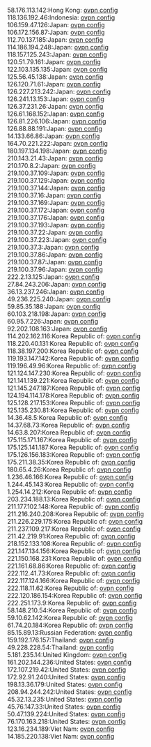 58.176.113.142:Hong Kong: [ovpn config](vpn/58_176_113_142.ovpn)  
118.136.192.46:Indonesia: [ovpn config](vpn/118_136_192_46.ovpn)  
106.159.47.126:Japan: [ovpn config](vpn/106_159_47_126.ovpn)  
106.172.156.87:Japan: [ovpn config](vpn/106_172_156_87.ovpn)  
112.70.137.185:Japan: [ovpn config](vpn/112_70_137_185.ovpn)  
114.186.194.248:Japan: [ovpn config](vpn/114_186_194_248.ovpn)  
118.157.125.243:Japan: [ovpn config](vpn/118_157_125_243.ovpn)  
120.51.79.161:Japan: [ovpn config](vpn/120_51_79_161.ovpn)  
122.103.135.135:Japan: [ovpn config](vpn/122_103_135_135.ovpn)  
125.56.45.138:Japan: [ovpn config](vpn/125_56_45_138.ovpn)  
126.120.71.61:Japan: [ovpn config](vpn/126_120_71_61.ovpn)  
126.227.213.242:Japan: [ovpn config](vpn/126_227_213_242.ovpn)  
126.241.13.153:Japan: [ovpn config](vpn/126_241_13_153.ovpn)  
126.37.231.26:Japan: [ovpn config](vpn/126_37_231_26.ovpn)  
126.61.168.152:Japan: [ovpn config](vpn/126_61_168_152.ovpn)  
126.81.226.106:Japan: [ovpn config](vpn/126_81_226_106.ovpn)  
126.88.88.191:Japan: [ovpn config](vpn/126_88_88_191.ovpn)  
14.133.66.86:Japan: [ovpn config](vpn/14_133_66_86.ovpn)  
164.70.221.222:Japan: [ovpn config](vpn/164_70_221_222.ovpn)  
180.197.134.198:Japan: [ovpn config](vpn/180_197_134_198.ovpn)  
210.143.21.43:Japan: [ovpn config](vpn/210_143_21_43.ovpn)  
210.170.8.2:Japan: [ovpn config](vpn/210_170_8_2.ovpn)  
219.100.37.109:Japan: [ovpn config](vpn/219_100_37_109.ovpn)  
219.100.37.129:Japan: [ovpn config](vpn/219_100_37_129.ovpn)  
219.100.37.144:Japan: [ovpn config](vpn/219_100_37_144.ovpn)  
219.100.37.16:Japan: [ovpn config](vpn/219_100_37_16.ovpn)  
219.100.37.169:Japan: [ovpn config](vpn/219_100_37_169.ovpn)  
219.100.37.172:Japan: [ovpn config](vpn/219_100_37_172.ovpn)  
219.100.37.176:Japan: [ovpn config](vpn/219_100_37_176.ovpn)  
219.100.37.193:Japan: [ovpn config](vpn/219_100_37_193.ovpn)  
219.100.37.22:Japan: [ovpn config](vpn/219_100_37_22.ovpn)  
219.100.37.223:Japan: [ovpn config](vpn/219_100_37_223.ovpn)  
219.100.37.3:Japan: [ovpn config](vpn/219_100_37_3.ovpn)  
219.100.37.86:Japan: [ovpn config](vpn/219_100_37_86.ovpn)  
219.100.37.87:Japan: [ovpn config](vpn/219_100_37_87.ovpn)  
219.100.37.96:Japan: [ovpn config](vpn/219_100_37_96.ovpn)  
222.2.13.125:Japan: [ovpn config](vpn/222_2_13_125.ovpn)  
27.84.243.206:Japan: [ovpn config](vpn/27_84_243_206.ovpn)  
36.13.237.246:Japan: [ovpn config](vpn/36_13_237_246.ovpn)  
49.236.225.240:Japan: [ovpn config](vpn/49_236_225_240.ovpn)  
59.85.35.188:Japan: [ovpn config](vpn/59_85_35_188.ovpn)  
60.103.218.198:Japan: [ovpn config](vpn/60_103_218_198.ovpn)  
60.95.7.226:Japan: [ovpn config](vpn/60_95_7_226.ovpn)  
92.202.108.163:Japan: [ovpn config](vpn/92_202_108_163.ovpn)  
114.202.162.116:Korea Republic of: [ovpn config](vpn/114_202_162_116.ovpn)  
118.220.40.131:Korea Republic of: [ovpn config](vpn/118_220_40_131.ovpn)  
118.38.197.200:Korea Republic of: [ovpn config](vpn/118_38_197_200.ovpn)  
119.193.147.142:Korea Republic of: [ovpn config](vpn/119_193_147_142.ovpn)  
119.196.49.96:Korea Republic of: [ovpn config](vpn/119_196_49_96.ovpn)  
121.124.147.230:Korea Republic of: [ovpn config](vpn/121_124_147_230.ovpn)  
121.141.139.221:Korea Republic of: [ovpn config](vpn/121_141_139_221.ovpn)  
121.145.247.187:Korea Republic of: [ovpn config](vpn/121_145_247_187.ovpn)  
124.194.114.178:Korea Republic of: [ovpn config](vpn/124_194_114_178.ovpn)  
125.128.217.153:Korea Republic of: [ovpn config](vpn/125_128_217_153.ovpn)  
125.135.230.81:Korea Republic of: [ovpn config](vpn/125_135_230_81.ovpn)  
14.36.48.5:Korea Republic of: [ovpn config](vpn/14_36_48_5.ovpn)  
14.37.68.73:Korea Republic of: [ovpn config](vpn/14_37_68_73.ovpn)  
14.63.8.207:Korea Republic of: [ovpn config](vpn/14_63_8_207.ovpn)  
175.115.171.167:Korea Republic of: [ovpn config](vpn/175_115_171_167.ovpn)  
175.125.141.187:Korea Republic of: [ovpn config](vpn/175_125_141_187.ovpn)  
175.126.156.183:Korea Republic of: [ovpn config](vpn/175_126_156_183.ovpn)  
175.211.38.35:Korea Republic of: [ovpn config](vpn/175_211_38_35.ovpn)  
180.65.4.26:Korea Republic of: [ovpn config](vpn/180_65_4_26.ovpn)  
1.236.46.166:Korea Republic of: [ovpn config](vpn/1_236_46_166.ovpn)  
1.244.45.143:Korea Republic of: [ovpn config](vpn/1_244_45_143.ovpn)  
1.254.14.212:Korea Republic of: [ovpn config](vpn/1_254_14_212.ovpn)  
203.234.188.13:Korea Republic of: [ovpn config](vpn/203_234_188_13.ovpn)  
211.177.102.148:Korea Republic of: [ovpn config](vpn/211_177_102_148.ovpn)  
211.216.240.208:Korea Republic of: [ovpn config](vpn/211_216_240_208.ovpn)  
211.226.229.175:Korea Republic of: [ovpn config](vpn/211_226_229_175.ovpn)  
211.237.109.217:Korea Republic of: [ovpn config](vpn/211_237_109_217.ovpn)  
211.42.219.91:Korea Republic of: [ovpn config](vpn/211_42_219_91.ovpn)  
218.152.133.108:Korea Republic of: [ovpn config](vpn/218_152_133_108.ovpn)  
221.147.134.156:Korea Republic of: [ovpn config](vpn/221_147_134_156.ovpn)  
221.150.168.231:Korea Republic of: [ovpn config](vpn/221_150_168_231.ovpn)  
221.161.68.86:Korea Republic of: [ovpn config](vpn/221_161_68_86.ovpn)  
222.112.41.73:Korea Republic of: [ovpn config](vpn/222_112_41_73.ovpn)  
222.117.124.166:Korea Republic of: [ovpn config](vpn/222_117_124_166.ovpn)  
222.118.11.62:Korea Republic of: [ovpn config](vpn/222_118_11_62.ovpn)  
222.120.186.154:Korea Republic of: [ovpn config](vpn/222_120_186_154.ovpn)  
222.251.173.9:Korea Republic of: [ovpn config](vpn/222_251_173_9.ovpn)  
58.148.210.54:Korea Republic of: [ovpn config](vpn/58_148_210_54.ovpn)  
59.10.62.142:Korea Republic of: [ovpn config](vpn/59_10_62_142.ovpn)  
61.74.20.184:Korea Republic of: [ovpn config](vpn/61_74_20_184.ovpn)  
85.15.89.13:Russian Federation: [ovpn config](vpn/85_15_89_13.ovpn)  
159.192.176.157:Thailand: [ovpn config](vpn/159_192_176_157.ovpn)  
49.228.228.54:Thailand: [ovpn config](vpn/49_228_228_54.ovpn)  
5.181.235.14:United Kingdom: [ovpn config](vpn/5_181_235_14.ovpn)  
161.202.144.236:United States: [ovpn config](vpn/161_202_144_236.ovpn)  
172.107.219.42:United States: [ovpn config](vpn/172_107_219_42.ovpn)  
172.92.91.240:United States: [ovpn config](vpn/172_92_91_240.ovpn)  
198.13.36.179:United States: [ovpn config](vpn/198_13_36_179.ovpn)  
208.94.244.242:United States: [ovpn config](vpn/208_94_244_242.ovpn)  
45.32.13.235:United States: [ovpn config](vpn/45_32_13_235.ovpn)  
45.76.147.33:United States: [ovpn config](vpn/45_76_147_33.ovpn)  
50.47.139.224:United States: [ovpn config](vpn/50_47_139_224.ovpn)  
76.170.163.218:United States: [ovpn config](vpn/76_170_163_218.ovpn)  
123.16.234.189:Viet Nam: [ovpn config](vpn/123_16_234_189.ovpn)  
14.185.220.138:Viet Nam: [ovpn config](vpn/14_185_220_138.ovpn)  
